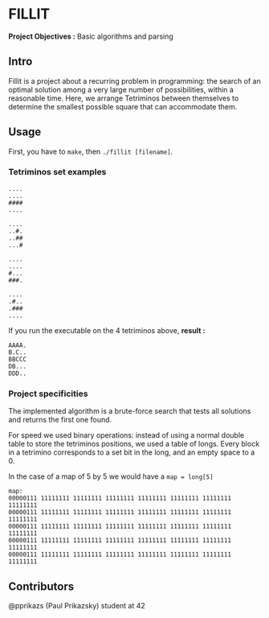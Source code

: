 
# FILLIT

**Project Objectives :** Basic algorithms and parsing

## Intro

Fillit is a project about a recurring problem in programming: the search of an optimal solution among a very large number of possibilities, within a reasonable time. Here, we arrange Tetriminos between themselves to determine the smallest possible square that can accommodate them.

## Usage

First, you have to `make`, then `./fillit [filename]`.

### Tetriminos set examples
```
....
....
####
....

....
..#.
..##
...#

....
....
#...
###.

....
.#..
.###
....
```
If you run the executable on the 4 tetriminos above, 
**result :**
```
AAAA.
B.C..
BBCCC
DB...
DDD..
```

### Project specificities

The implemented algorithm is a brute-force search that tests all solutions and returns the first one found.

For speed we used binary operations: instead of using a normal double table to store the tetriminos positions, we used a table of longs. Every block in a tetrimino corresponds to a set bit in the long, and an empty space to a 0.

In the case of a map of 5 by 5 we would have a `map = long[5]`
```
map:
00000111 11111111 11111111 11111111 11111111 11111111 11111111 11111111
00000111 11111111 11111111 11111111 11111111 11111111 11111111 11111111
00000111 11111111 11111111 11111111 11111111 11111111 11111111 11111111
00000111 11111111 11111111 11111111 11111111 11111111 11111111 11111111
00000111 11111111 11111111 11111111 11111111 11111111 11111111 11111111
```

## Contributors

@pprikazs (Paul Prikazsky) student at 42
